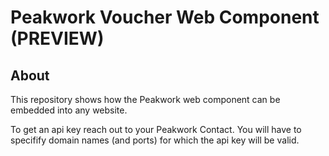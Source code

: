 # Peakwork Voucher Web Component (PREVIEW)
## About
This repository shows how the Peakwork web component can be embedded into any website.

To get an api key reach out to your Peakwork Contact. 
You will have to specifify domain names (and ports) for which the api key will be valid.

